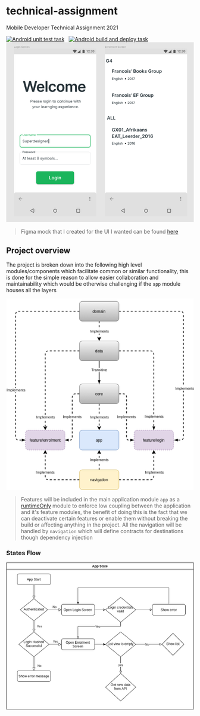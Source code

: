 # technical-assignment
Mobile Developer Technical Assignment 2021

[![Android unit test task](https://github.com/wax911/technical-assignment/actions/workflows/android-unit-test.yaml/badge.svg?branch=develop)](https://github.com/wax911/technical-assignment/actions/workflows/android-unit-test.yaml) &nbsp; [![Android build and deploy task](https://github.com/wax911/technical-assignment/actions/workflows/android-build-deploy.yaml/badge.svg?branch=1.0.0)](https://github.com/wax911/technical-assignment/actions/workflows/android-build-deploy.yaml)
![](./docs/app_ui_mock.png)

> Figma mock that I created for the UI I wanted can be found [here](https://www.figma.com/file/ZVu1LFa63JUWC1uZgo6OS5/Optimi?node-id=2%3A31)

## Project overview

The project is broken down into the following high level modules/components which facilitate common or similar functionality, this is done for the simple reason to allow easier collaboration and maintainability which would be otherwise challenging if the `app` module houses all the layers

![](./docs/high_level_structure.png)

> Features will be included in the main application module `app` as a [runtimeOnly](https://docs.gradle.org/current/userguide/java_library_plugin.html#sec:java_library_configurations_graph) module to enforce low coupling between the application and it's feature modules, the benefit of doing this is the fact that we can deactivate certain features or enable them without breaking the build or affecting anything in the project. All the navigation will be handled by `navigation` which will define contracts for destinations though dependency injection


### States Flow

![](./docs/app_states.png)
